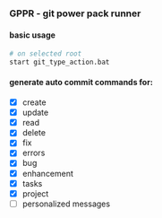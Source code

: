 ### GPPR - git power pack runner


#### basic usage

```sh
# on selected root
start git_type_action.bat
```


#### generate auto commit commands for:

- [x] create
- [x] update
- [x] read
- [x] delete
- [x] fix
- [x] errors
- [x] bug
- [x] enhancement
- [x] tasks
- [x] project 
- [ ] personalized messages